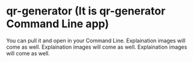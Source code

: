 # qr-generator (It is qr-generator Command Line app)
You can pull it and open in your Command Line.
Explaination images will come as well.
Explaination images will come as well.
Explaination images will come as well.









# 





